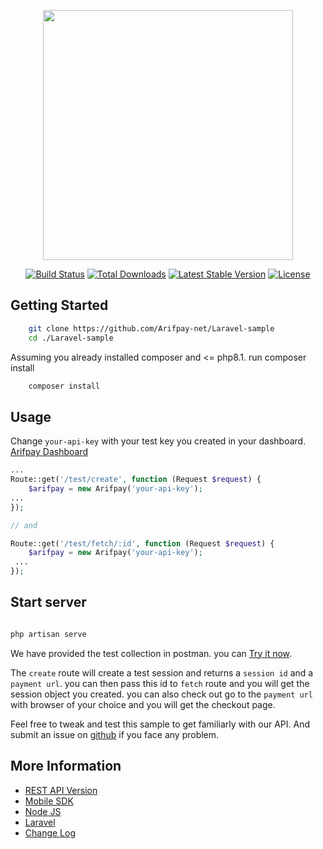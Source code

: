 <p align="center"><a href="https://laravel.com" target="_blank"><img src="https://raw.githubusercontent.com/laravel/art/master/logo-lockup/5%20SVG/2%20CMYK/1%20Full%20Color/laravel-logolockup-cmyk-red.svg" width="400"></a></p>

<p align="center">
<a href="https://travis-ci.org/laravel/framework"><img src="https://travis-ci.org/laravel/framework.svg" alt="Build Status"></a>
<a href="https://packagist.org/packages/laravel/framework"><img src="https://img.shields.io/packagist/dt/laravel/framework" alt="Total Downloads"></a>
<a href="https://packagist.org/packages/laravel/framework"><img src="https://img.shields.io/packagist/v/laravel/framework" alt="Latest Stable Version"></a>
<a href="https://packagist.org/packages/laravel/framework"><img src="https://img.shields.io/packagist/l/laravel/framework" alt="License"></a>
</p>

## Getting Started 

```sh
    git clone https://github.com/Arifpay-net/Laravel-sample
    cd ./Laravel-sample
```

Assuming you already installed composer and <= php8.1. run composer install

```sh
    composer install
```

## Usage 

Change `your-api-key` with your test key you created in your dashboard. [Arifpay Dashboard](https://dashboard.arifpay.net/app/api)

```php routes/api.php
... 
Route::get('/test/create', function (Request $request) {
    $arifpay = new Arifpay('your-api-key');
...
});

// and

Route::get('/test/fetch/:id', function (Request $request) {
    $arifpay = new Arifpay('your-api-key');
 ...
});

```

## Start server

```sh

php artisan serve

```

We have provided the test collection in postman. you can [Try it now](https://documenter.getpostman.com/view/11254016/Uz5MGZbf).

The `create` route will create a test session and returns a `session id` and a `payment url`. you can then pass this id to `fetch` route and you will get the session object you created. you can also check out go to the `payment url` with browser of your choice and you will get the checkout page.

Feel free to tweak and test this sample to get familiarly with our API. And submit an issue on [github](https://github.com/Arifpay-net/laravel/issues) if you face any problem.


## More Information

- [REST API Version](https://developer.arifpay.net/docs/checkout/overview)
- [Mobile SDK](https://developer.arifpay.net/docs/clientSDK/overview)
- [Node JS](https://developer.arifpay.net/docs/nodejs/overview)
- [Laravel](https://developer.arifpay.net/docs/laravel/overview)
- [Change Log](https://developer.arifpay.net/docs/laravel/changelog)
